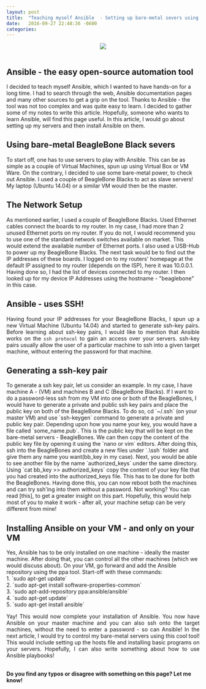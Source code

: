 ```yaml
---
layout: post
title:  "Teaching myself Ansible  - Setting up bare-metal severs using BeagleBone Blacks"
date:   2016-09-27 22:48:36 -0600
categories:
---
```

<style>
p {
  text-align: justify
}</style>
<div style="text-align:center"><img src ="https://codereviewvideos.com/blog/wp-content/uploads/2015/06/ansible-tutorial.gif"/></div><br>

<h2> Ansible - the easy open-source automation tool </h2>
I decided to teach myself Ansible, which I wanted to have hands-on for a long time. I had to search through the web, Ansible documentation pages and many other sources to get a grip on the tool. Thanks to Ansible - the tool was not too complex and was quite easy to learn. I decided to gather some of my notes to write this article. Hopefully, someone who wants to learn Ansible, will find this page useful. In this article, I would go about setting up my servers and then install Ansible on them.<br>

<h2> Using bare-metal BeagleBone Black severs</h2>
To start off, one has to use servers to play with Ansible. This can be as simple as a couple of Virtual Machines, spun up using Virtual Box or VM Ware. On the contrary, I decided to use some bare-metal power, to check out Ansible. I used a couple of BeagleBone Blacks to act as slave servers! My laptop (Ubuntu 14.04) or a similar VM would then be the master.<br>

<h2> The Network Setup </h2>
As mentioned earlier, I used a couple of BeagleBone Blacks. Used Ethernet cables connect the boards to my router. In my case, I had more than 2 unused Ethernet ports  on my router. If you do not, I would recommend you to use one of the standard network switches available on market. This would extend the available number of Ethernet ports. I also used a USB-Hub to power up my BeagleBone Blacks. The next task would be to find out the IP addresses of these boards. I logged on to my routers' homepage at the default IP assigned to my router (depends on the ISP), here it was 10.0.0.1. Having done so, I had the list of devices connected to my router. I then looked up for my  device IP Addresses using the hostname - "beaglebone" in this case.<br>

<h2> Ansible - uses SSH!</h2>

Having found your IP addresses for your BeagleBone Blacks, I spun up a new Virtual Machine (Ubuntu 14.04)  and started to generate ssh-key pairs. Before learning about ssh-key pairs, I would like to mention that Ansible works on the `ssh protocol` to gain an access over your servers. ssh-key pairs usually allow the user of a particular machine to ssh into a given target machine, without entering the password for that machine.<br>

<h2> Generating a ssh-key pair </h2>
To generate a ssh key pair, let us consider an example. In my case, I have machine A - (VM) and machines B and C (BeagleBone Blacks). If I want to do a password-less ssh from my VM into one or both of the BeagleBones, I would have to generate a private and public ssh key pairs and place the public key on both of the BeagleBone Blacks. To do so, cd `~/.ssh` (on your master VM) and use `ssh-keygen` command to generate a private and public key pair. Depending upon how you name your key, you would have a file called `some_name.pub`. This is the public key that will be kept on the bare-metal servers - BeagleBones. We can then copy the content of the public key file by opening it using the `nano or vim` editors. After doing this, ssh into the BeagleBones and create a new files under `.\ssh` folder and give them any name you want(bb_key in my case). Next, you would be able to see another file by the name `authorized_keys` under the same directory. Using `cat bb_key >> authorized_keys` copy the content of your key file that you had created into the authorized_keys file. This has to be done for both the BeagleBones. Having done this, you can now reboot both the machines and can try ssh'ing into them without a password. Not working? You can read  [this], to get a greater insight on this part. Hopefully, this would help most of you to make it work - after all, your machine setup can be very different from mine!<br>

<h2> Installing Ansible on your VM - and only on your VM</h2>
Yes, Ansible has to be only installed on one machine - ideally the master machine. After doing that, you can control all the other machines (which we would discuss about). On your VM, go forward and add the Ansible repository using the ppa tool. Start-off with these commands:
<br>
1. `sudo apt-get update`<br>
2. `sudo apt-get install software-properties-common`<br>
3. `sudo apt-add-repository ppa:ansible/ansible`<br>
4. `sudo apt-get update`<br>
5. `sudo apt-get install ansible`<br>

Yay! This would now complete your installation of Ansible. You now have Ansible on your master machine and you can also ssh onto the target machines, without the need to enter a password - so can Ansible! In the next article, I would try to control my bare-metal servers using this cool tool! This would include setting up the hosts file and installing basic programs on your servers. Hopefully, I can also write something about how to use Ansible playbooks!

<br>
<b>Do you find any typos or disagree with something on this page? Let me know!</b>

[this]: https://www.digitalocean.com/community/tutorials/how-to-set-up-ssh-keys--2
